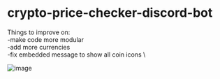 # crypto-price-checker-discord-bot

Things to improve on: \
-make code more modular \
-add more currencies \
-fix embedded message to show all coin icons \

 ![image](https://user-images.githubusercontent.com/71401589/171096267-f36d7be6-03df-4045-8c03-50d1629ffb26.png) 
 
